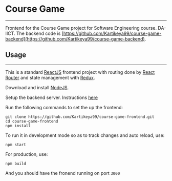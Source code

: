 # Course Game

---

Frontend for the Course Game project for Software Engineering course. DA-IICT.
The backend code is [https://github.com/Kartikeya99/course-game-backend](https://github.com/Kartikeya99/course-game-backend).

## Usage

---

This is a standard [ReactJS](reactjs.org/) frontend project with routing done by [React Router](https://reacttraining.com/react-router/web/guides/quick-start) and state management with [Redux](https://redux.js.org/).

Download and install [NodeJS](https://nodejs.org/en/).

Setup the backend server. Instructions [here](https://github.com/Kartikeya99/course-game-backend)

Run the following commands to set the up the frontend:

```
git clone https://github.com/Kartikeya99/course-game-frontend.git
cd course-game-frontend
npm install
```

To run it in development mode so as to track changes and auto reload, use:

```
npm start
```

For production, use:

```
npm build
```

And you should have the fronend running on port `3000`
